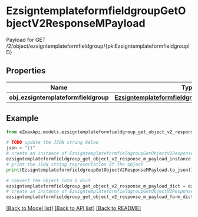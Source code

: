 # EzsigntemplateformfieldgroupGetObjectV2ResponseMPayload

Payload for GET /2/object/ezsigntemplateformfieldgroup/{pkiEzsigntemplateformfieldgroupID}

## Properties

Name | Type | Description | Notes
------------ | ------------- | ------------- | -------------
**obj_ezsigntemplateformfieldgroup** | [**EzsigntemplateformfieldgroupResponseCompound**](EzsigntemplateformfieldgroupResponseCompound.md) |  | 

## Example

```python
from eZmaxApi.models.ezsigntemplateformfieldgroup_get_object_v2_response_m_payload import EzsigntemplateformfieldgroupGetObjectV2ResponseMPayload

# TODO update the JSON string below
json = "{}"
# create an instance of EzsigntemplateformfieldgroupGetObjectV2ResponseMPayload from a JSON string
ezsigntemplateformfieldgroup_get_object_v2_response_m_payload_instance = EzsigntemplateformfieldgroupGetObjectV2ResponseMPayload.from_json(json)
# print the JSON string representation of the object
print(EzsigntemplateformfieldgroupGetObjectV2ResponseMPayload.to_json())

# convert the object into a dict
ezsigntemplateformfieldgroup_get_object_v2_response_m_payload_dict = ezsigntemplateformfieldgroup_get_object_v2_response_m_payload_instance.to_dict()
# create an instance of EzsigntemplateformfieldgroupGetObjectV2ResponseMPayload from a dict
ezsigntemplateformfieldgroup_get_object_v2_response_m_payload_form_dict = ezsigntemplateformfieldgroup_get_object_v2_response_m_payload.from_dict(ezsigntemplateformfieldgroup_get_object_v2_response_m_payload_dict)
```
[[Back to Model list]](../README.md#documentation-for-models) [[Back to API list]](../README.md#documentation-for-api-endpoints) [[Back to README]](../README.md)


